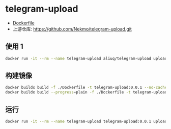 # telegram-upload

+ [Dockerfile](https://github.com/aliuq/apps-image/tree/master/apps/telegram-upload)
+ 上游仓库: <https://github.com/Nekmo/telegram-upload.git>

## 使用 1

```bash
docker run -it --rm --name telegram-upload aliuq/telegram-upload upload --help
```

## 构建镜像

```bash
docker buildx build -f ./Dockerfile -t telegram-upload:0.0.1 --no-cache --load .
docker buildx build --progress=plain -f ./Dockerfile -t telegram-upload:0.0.1 --no-cache --load .
```

## 运行

```bash
docker run -it --rm --name telegram-upload telegram-upload:0.0.1 upload --help
```
